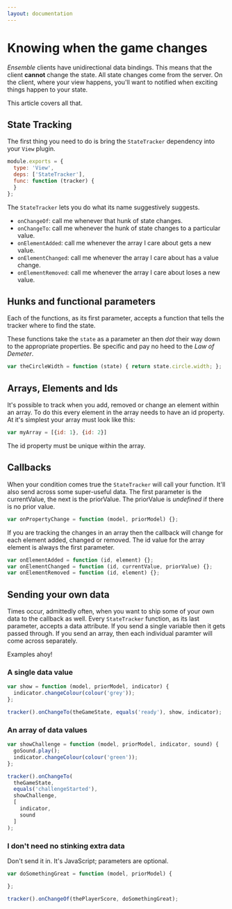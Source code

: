 ```yaml
---
layout: documentation
---
```

# Knowing when the game changes
*Ensemble* clients have unidirectional data bindings. This means that the client **cannot** change the state. All state changes come from the server. On the client, where your view happens, you'll want to notified when exciting things happen to your state.

This article covers all that.

## State Tracking
The first thing you need to do is bring the `StateTracker` dependency into your `View` plugin.

~~~javascript
module.exports = {
  type: 'View',
  deps: ['StateTracker'],
  func: function (tracker) {
  }
};
~~~

The `StateTracker` lets you do what its name suggestively suggests.

- `onChangeOf`: call me whenever that hunk of state changes.
- `onChangeTo`: call me whenever the hunk of state changes to a particular value.
- `onElementAdded`: call me whenever the array I care about gets a new value.
- `onElementChanged`: call me whenever the array I care about has a value change.
- `onElementRemoved`: call me whenever the array I care about loses a new value.

## Hunks and functional parameters
Each of the functions, as its first parameter, accepts a function that tells the tracker where to find the state.

These functions take the `state` as a parameter an then *dot* their way down to the appropriate properties. Be specific and pay no heed to the *Law of Demeter*.

~~~javascript
var theCircleWidth = function (state) { return state.circle.width; };
~~~

## Arrays, Elements and Ids
It's possible to track when you add, removed or change an element within an array. To do this every element in the array needs to have an id property. At it's simplest your array must look like this:

~~~javascript
var myArray = [{id: 1}, {id: 2}]
~~~

The id property must be unique within the array.

## Callbacks
When your condition comes true the `StateTracker` will call your function. It'll also send across some super-useful data. The first parameter is the currentValue, the next is the priorValue. The priorValue is *undefined* if there is no prior value.

~~~javascript
var onPropertyChange = function (model, priorModel) {};
~~~

If you are tracking the changes in an array then the callback will change for each element added, changed or removed. The id value for the array element is always the first parameter.

~~~javascript
var onElementAdded = function (id, element) {};
var onElementChanged = function (id, currentValue, priorValue) {};
var onElementRemoved = function (id, element) {};
~~~


## Sending your own data
Times occur, admittedly often, when you want to ship some of your own data to the callback as well. Every `StateTracker` function, as its last parameter, accepts a data attribute. If you send a single variable then it gets passed through. If you send an array, then each individual paramter will come across separately.

Examples ahoy!

### A single data value

~~~javascript
var show = function (model, priorModel, indicator) {
  indicator.changeColour(colour('grey'));
};

tracker().onChangeTo(theGameState, equals('ready'), show, indicator);
~~~


### An array of data values

~~~javascript
var showChallenge = function (model, priorModel, indicator, sound) {
  goSound.play();
  indicator.changeColour(colour('green'));
};

tracker().onChangeTo(
  theGameState,
  equals('challengeStarted'),
  showChallenge,
  [
    indicator,
    sound
  ]
);
~~~

### I don't need no stinking extra data
Don't send it in. It's JavaScript; parameters are optional.

~~~javascript
var doSomethingGreat = function (model, priorModel) {

};

tracker().onChangeOf(thePlayerScore, doSomethingGreat);
~~~